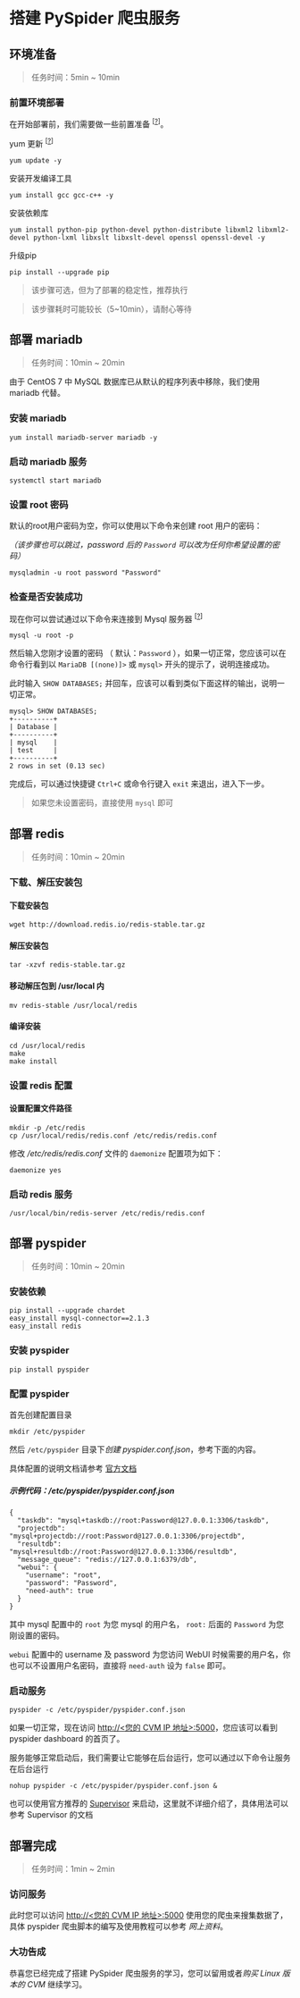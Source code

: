<div class="lab-edi-doc"><h1 id="-pyspider-">搭建 PySpider 爬虫服务</h1>
<h2 id="-">环境准备</h2>
<blockquote>
<p>任务时间：5min ~ 10min</p>
</blockquote>
<h3 id="-">前置环境部署</h3>
<p>在开始部署前，我们需要做一些前置准备 <sup>[<a href="#stage-1-step-1-icon_prepare">?</a>]</sup>。</p>
<p>yum 更新 <sup>[<a href="#stage-1-step-1-icon_please_wait">?</a>]</sup></p>
<pre><code>yum update -y
</code></pre><p>安装开发编译工具</p>
<pre><code>yum install gcc gcc-c++ -y
</code></pre><p>安装依赖库</p>
<pre><code>yum install python-pip python-devel python-distribute libxml2 libxml2-devel python-lxml libxslt libxslt-devel openssl openssl-devel -y
</code></pre><p>升级pip</p>
<pre><code>pip install --upgrade pip
</code></pre><p><a id="stage-1-step-1-icon_prepare"></a></p>
<blockquote>
<p>该步骤可选，但为了部署的稳定性，推荐执行</p>
</blockquote>
<p><a id="stage-1-step-1-icon_please_wait"></a></p>
<blockquote>
<p>该步骤耗时可能较长（5~10min），请耐心等待</p>
</blockquote>
<h2 id="-mariadb">部署 mariadb</h2>
<blockquote>
<p>任务时间：10min ~ 20min</p>
</blockquote>
<p>由于 CentOS 7 中 MySQL 数据库已从默认的程序列表中移除，我们使用 mariadb 代替。</p>
<h3 id="-mariadb">安装 mariadb</h3>
<pre><code>yum install mariadb-server mariadb -y
</code></pre><h3 id="-mariadb-">启动 mariadb 服务</h3>
<pre><code>systemctl start mariadb
</code></pre><h3 id="-root-">设置 root 密码</h3>
<p>默认的root用户密码为空，你可以使用以下命令来创建 root 用户的密码：</p>
<p><em>（该步骤也可以跳过，password 后的 <code>Password</code> 可以改为任何你希望设置的密码）</em></p>
<pre><code>mysqladmin -u root password "Password"
</code></pre><h3 id="-">检查是否安装成功</h3>
<p>现在你可以尝试通过以下命令来连接到 Mysql 服务器 <sup>[<a href="#stage-2-step-4-icon_for_none_pass">?</a>]</sup></p>
<pre><code>mysql -u root -p
</code></pre><p>然后输入您刚才设置的密码 （ 默认：<code>Password</code> ），如果一切正常，您应该可以在命令行看到以 <code>MariaDB [(none)]&gt;</code> 或 <code>mysql&gt;</code> 开头的提示了，说明连接成功。</p>
<p>此时输入 <code>SHOW DATABASES;</code> 并回车，应该可以看到类似下面这样的输出，说明一切正常。</p>
<pre><code>mysql&gt; SHOW DATABASES;
+----------+
| Database |
+----------+
| mysql    |
| test     |
+----------+
2 rows in set (0.13 sec)
</code></pre><p>完成后，可以通过快捷键 <code>Ctrl+C</code> 或命令行键入 <code>exit</code> 来退出，进入下一步。</p>
<p><a id="stage-2-step-4-icon_for_none_pass"></a></p>
<blockquote>
<p>如果您未设置密码，直接使用 <code>mysql</code> 即可 </p>
</blockquote>
<h2 id="-redis">部署 redis</h2>
<blockquote>
<p>任务时间：10min ~ 20min</p>
</blockquote>
<h3 id="-">下载、解压安装包</h3>
<h4 id="-">下载安装包</h4>
<pre><code>wget http://download.redis.io/redis-stable.tar.gz
</code></pre><h4 id="-">解压安装包</h4>
<pre><code>tar -xzvf redis-stable.tar.gz
</code></pre><h4 id="-usr-local-">移动解压包到 /usr/local 内</h4>
<pre><code>mv redis-stable /usr/local/redis
</code></pre><h4 id="-">编译安装</h4>
<pre><code>cd /usr/local/redis
make
make install
</code></pre><h3 id="-redis-">设置 redis 配置</h3>
<h4 id="-">设置配置文件路径</h4>
<pre><code>mkdir -p /etc/redis
cp /usr/local/redis/redis.conf /etc/redis/redis.conf
</code></pre><p>修改 <em>/etc/redis/redis.conf </em> 文件的 <code>daemonize</code> 配置项为如下：</p>
<pre><code>daemonize yes
</code></pre><h3 id="-redis-">启动 redis 服务</h3>
<pre><code>/usr/local/bin/redis-server /etc/redis/redis.conf
</code></pre><h2 id="-pyspider">部署 pyspider</h2>
<blockquote>
<p>任务时间：10min ~ 20min</p>
</blockquote>
<h3 id="-">安装依赖</h3>
<pre><code>pip install --upgrade chardet
easy_install mysql-connector==2.1.3
easy_install redis
</code></pre><h3 id="-pyspider">安装 pyspider</h3>
<pre><code>pip install pyspider
</code></pre><h3 id="-pyspider">配置 pyspider</h3>
<p>首先创建配置目录</p>
<pre><code>mkdir /etc/pyspider
</code></pre><p>然后 <code>/etc/pyspider</code> 目录下<em>创建 pyspider.conf.json</em>，参考下面的内容。</p>
<p>具体配置的说明文档请参考 <a target="_blank" href="http://docs.pyspider.org/en/latest/Deployment/#configjson" title="null">官方文档</a></p>
<h5 id="-etc-pyspider-pyspider-conf-json">示例代码：/etc/pyspider/pyspider.conf.json</h5>
<pre><code class="lang-javascript">{
  "taskdb": "mysql+taskdb://root:Password@127.0.0.1:3306/taskdb",
  "projectdb": "mysql+projectdb://root:Password@127.0.0.1:3306/projectdb",
  "resultdb": "mysql+resultdb://root:Password@127.0.0.1:3306/resultdb",
  "message_queue": "redis://127.0.0.1:6379/db",
  "webui": {
    "username": "root",
    "password": "Password",
    "need-auth": true
  }
}
</code></pre>
<p>其中 mysql 配置中的 <code>root</code> 为您 mysql 的用户名， <code>root:</code> 后面的 <code>Password</code> 为您刚设置的密码。</p>
<p><code>webui</code> 配置中的 username 及 password 为您访问 WebUI 时候需要的用户名，你也可以不设置用户名密码，直接将 <code>need-auth</code> 设为 <code>false</code> 即可。</p>
<h3 id="-">启动服务</h3>
<pre><code>pyspider -c /etc/pyspider/pyspider.conf.json
</code></pre><p>如果一切正常，现在访问 <a target="_blank" href="http://&lt;您的 CVM IP 地址&gt;:5000" title="null">http://&lt;您的 CVM IP 地址&gt;:5000</a>，您应该可以看到 pyspider dashboard 的首页了。</p>
<p>服务能够正常启动后，我们需要让它能够在后台运行，您可以通过以下命令让服务在后台运行</p>
<pre><code>nohup pyspider -c /etc/pyspider/pyspider.conf.json &amp;
</code></pre><p>也可以使用官方推荐的 <a target="_blank" href="http://supervisord.org/" title="null">Supervisor</a> 来启动，这里就不详细介绍了，具体用法可以参考 Supervisor 的文档</p>
<h2 id="-">部署完成</h2>
<blockquote>
<p>任务时间：1min ~ 2min</p>
</blockquote>
<h3 id="-">访问服务</h3>
<p>此时您可以访问 <a target="_blank" href="http://&lt;您的 CVM IP 地址&gt;:5000" title="null">http://&lt;您的 CVM IP 地址&gt;:5000</a> 使用您的爬虫来搜集数据了，具体 pyspider 爬虫脚本的编写及使用教程可以参考 <em>网上资料</em>。</p>
<h3 id="-">大功告成</h3>
<p>恭喜您已经完成了搭建 PySpider 爬虫服务的学习，您可以留用或者<em>购买 Linux 版本的 CVM</em> 继续学习。</p>
</div>